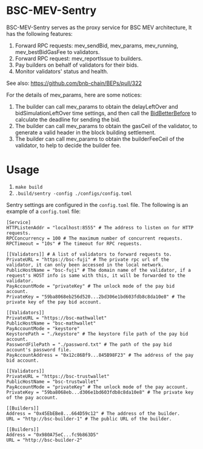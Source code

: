 # BSC-MEV-Sentry

BSC-MEV-Sentry serves as the proxy service for BSC MEV architecture, It has the following features:

1. Forward RPC requests: mev_sendBid, mev_params, mev_running, mev_bestBidGasFee to validators.
2. Forward RPC request: mev_reportIssue to builders.
3. Pay builders on behalf of validators for their bids.
4. Monitor validators' status and health.

See also: https://github.com/bnb-chain/BEPs/pull/322

For the details of mev_params, here are some notices:

1. The builder can call mev_params to obtain the delayLeftOver and bidSimulationLeftOver time settings, and then call
   the [BidBetterBefore](https://github.com/bnb-chain/bsc/blob/master/common/bidutil/bidutil.go) to calculate the
   deadline for sending the bid.
2. The builder can call mev_params to obtain the gasCeil of the validator, to generate a valid header in the block
   building settlement.
3. The builder can call mev_params to obtain the builderFeeCeil of the validator, to help to decide the builder fee.

# Usage

1. `make build`
2. `.build/sentry -config ./configs/config.toml`

Sentry settings are configured in the `config.toml` file. The following is an example of a `config.toml` file:

```
[Service]
HTTPListenAddr = "localhost:8555" # The address to listen on for HTTP requests.
RPCConcurrency = 100 # The maximum number of concurrent requests.
RPCTimeout = "10s" # The timeout for RPC requests.

[[Validators]] # A list of validators to forward requests to.
PrivateURL = "https://bsc-fuji" # The private rpc url of the validator, it can only been accessed in the local network.
PublicHostName = "bsc-fuji" # The domain name of the validator, if a request's HOST info is same with this, it will be forwarded to the validator.
PayAccountMode = "privateKey" # The unlock mode of the pay bid account.
PrivateKey = "59ba8068eb256d520...2bd306e1bd603fdb8c8da10e8" # The private key of the pay bid account.

[[Validators]]
PrivateURL = "https://bsc-mathwallet"
PublicHostName = "bsc-mathwallet"
PayAccountMode = "keystore"
KeystorePath = "./keystore" # The keystore file path of the pay bid account.
PasswordFilePath = "./password.txt" # The path of the pay bid account's password file.
PayAccountAddress = "0x12c86Bf9...845B98F23" # The address of the pay bid account.

[[Validators]]
PrivateURL = "https://bsc-trustwallet"
PublicHostName = "bsc-trustwallet"
PayAccountMode = "privateKey" # The unlock mode of the pay account.
PrivateKey = "59ba8068eb...d306e1bd603fdb8c8da10e8" # The private key of the pay account.

[[Builders]]
Address = "0x45EbEBe8...664D59c12" # The address of the builder.
URL = "http://bsc-builder-1" # The public URL of the builder.

[[Builders]]
Address = "0x980A75eC...fc9b863D5"
URL = "http://bsc-builder-2"

```
